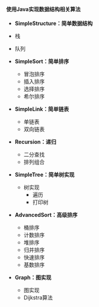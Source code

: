 #### 使用Java实现数据结构相关算法

- **SimpleStructure：简单数据结构**
- 栈
  
- 队列

- **SimpleSort：简单排序**
  - 冒泡排序
  - 插入排序
  - 选择排序
  - 希尔排序

- **SimpleLink：简单链表**
  - 单链表
  - 双向链表
- **Recursion：递归**
  - 二分查找
  - 排列组合
- **SimpleTree：简单树实现**
  - 树实现
    - 遍历
    - 打印树
- **AdvancedSort：高级排序**
  - 桶排序
  - 计数排序
  - 堆排序
  - 归并排序
  - 快速排序
  - 基数排序
- **Graph：图实现**
  - 图实现
  - Dijkstra算法

​    

​    

